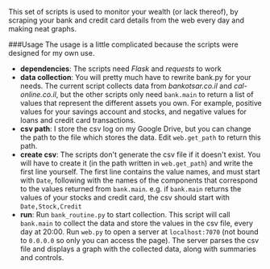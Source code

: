 This set of scripts is used to monitor your wealth (or lack thereof), by scraping your bank and credit card details
from the web every day and making neat graphs.

###Usage
The usage is a little complicated because the scripts were designed for my own use.
* **dependencies**: The scripts need *Flask* and *requests* to work
* **data collection**: You will pretty much have to rewrite bank.py for your needs. The current script collects data
from _bankotsar.co.il_ and _cal-online.co.il_, but the other scripts only need `bank.main` to return a list of values
that represent the different assets you own. For example, positive values for your savings account and stocks, and
negative values for loans and credit card transactions.
* **csv path**: I store the csv log on my Google Drive, but you can change the path to the file which stores the data.
Edit `web.get_path` to return this path.
* **create csv**: The scripts don't generate the csv file if it doesn't exist. You will have to create it (in the path
written in `web.get_path`) and write the first line yourself. The first line contains the value names, and must start
with `Date`, following with the names of the components that correspond to the values returned from `bank.main`. e.g.
if `bank.main` returns the values of your stocks and credit card, the csv should start with `Date,Stock,Credit`
* **run**: Run `bank_routine.py` to start collection. This script will call `bank.main` to collect the data and store
the values in the csv file, every day at 20:00. Run `web.py` to open a server at `localhost:7070` (not bound to `0.0.0.0` so only you can access the page). The server parses the csv file and displays a graph with the collected data, along with summaries and controls.